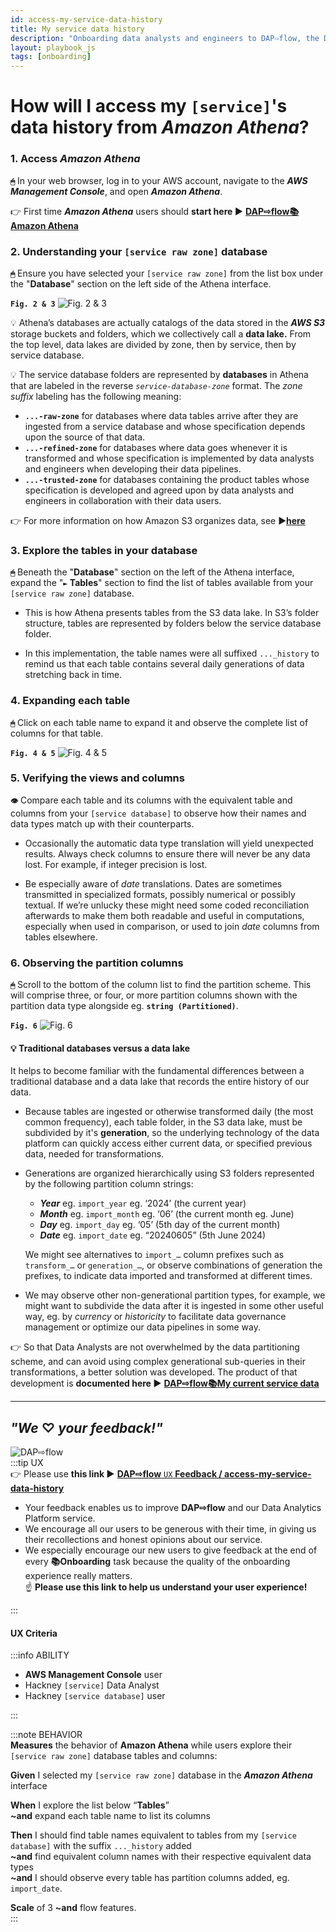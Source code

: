 ```yaml
---
id: access-my-service-data-history
title: My service data history
description: "Onboarding data analysts and engineers to DAP⇨flow, the Data Analytics Platform Airflow integration."
layout: playbook_js
tags: [onboarding]
---
```


# How will I access my `[service]`'s data history from ***Amazon Athena***?

### 1. Access ***Amazon Athena***
**`🖱`** In your web browser, log in to your AWS account, navigate to the ***AWS Management Console***, and open ***Amazon Athena***. 
   
👉 First time ***Amazon Athena*** users should **start here ►** **[DAP⇨flow📚Amazon Athena](../onboarding/access-my-Amazon-Athena-database)** 

### 2. Understanding your `[service raw zone]` database
**`🖱`** Ensure you have selected your `[service raw zone]` from the list box under the "**Database**" section on the left side of the Athena interface.

**`Fig. 2 & 3`** ![Fig. 2 & 3](../images/access-my-service-data-history-two-three.png)

💡 Athena’s databases are actually catalogs of the data stored in the ***AWS S3*** storage buckets and folders, which we collectively call a **data lake.** From the top level, data lakes are divided by zone, then by service, then by service database. 

💡 The service database folders are represented by **databases** in Athena that are labeled in the reverse *`service-database-zone`* format. The *zone suffix* labeling has the following meaning:  
* **`...-raw-zone`** for databases where data tables arrive after they are ingested from a service database and whose specification depends upon the source of that data.  
* **`...-refined-zone`** for databases where data goes whenever it is transformed and whose specification is implemented by data analysts and engineers when developing their data pipelines.  
* **`...-trusted-zone`** for databases containing the product tables whose specification is developed and agreed upon by data analysts and engineers in collaboration with their data users.

👉 For more information on how Amazon S3 organizes data, see ►[**here**](https://docs.aws.amazon.com/AmazonS3/latest/userguide/organizing-objects.html)

### 3. Explore the tables in your database
**`🖱`** Beneath the "**Database**" section on the left of the Athena interface, expand the "**`►` Tables**" section to find the list of tables available from your `[service raw zone]` database.

* This is how Athena presents tables from the S3 data lake. In S3’s folder structure, tables are represented by folders below the service database folder.

* In this implementation, the table names were all suffixed `..._history` to remind us that each table contains several daily generations of data stretching back in time.  

### 4. Expanding each table
**`🖱`** Click on each table name to expand it and observe the complete list of columns for that table.

**`Fig. 4 & 5`** ![Fig. 4 & 5](../images/access-my-service-data-history-four-five.png)

### 5. Verifying the views and columns
**`👁`** Compare each table and its columns with the equivalent table and columns from your `[service database]` to observe how their names and data types match up with their counterparts.

* Occasionally the automatic data type translation will yield unexpected results. Always check columns to ensure there will never be any data lost. For example, if integer precision is lost.

* Be especially aware of *date* translations. Dates are sometimes transmitted in specialized formats, possibly numerical or possibly textual. If we’re unlucky these might need some coded reconciliation afterwards to make them both readable and useful in computations, especially when used in comparison, or used to join *date* columns from tables elsewhere.

### 6. Observing the partition columns
**`🖱`** Scroll to the bottom of the column list to find the partition scheme. This will comprise three, or four, or more partition columns shown with the partition data type alongside eg. **`string (Partitioned)`**.

**`Fig. 6`** ![Fig. 6](../images/access-my-service-data-history-six.png)  

#### 💡 Traditional databases versus a data lake  
It helps to become familiar with the fundamental differences between a traditional database and a data lake that records the entire history of our data.

* Because tables are ingested or otherwise transformed daily (the most common frequency), each table folder, in the S3 data lake, must be subdivided by it's **generation**, so the underlying technology of the data platform can quickly access either current data, or specified previous data, needed for transformations. 

* Generations are organized hierarchically using S3 folders represented by the following partition column strings:   
   * ***Year*** eg. `import_year` eg. ‘2024’ (the current year)  
   * ***Month*** eg. `import_month` eg. ‘06’ (the current month eg. June)  
   * ***Day*** eg. `import_day` eg. ‘05’ (5th day of the current month)  
   * ***Date*** eg. `import_date` eg. “20240605” (5th June 2024\)  

   We might see alternatives to `import_…` column prefixes such as `transform_…` or `generation_…`, or observe combinations of generation the prefixes, to indicate data imported and transformed at different times.

* We may observe other non-generational partition types, for example, we might want to subdivide the data after it is ingested in some other useful way, eg. by *currency* or *historicity* to facilitate data governance management or optimize our data pipelines in some way. 

👉 So that Data Analysts are not overwhelmed by the data partitioning scheme, and can avoid using complex generational sub-queries in their transformations, a better solution was developed. The product of that development is **documented here ►** **[DAP⇨flow📚My current service data](../onboarding/access-my-current-service-data)** 

---
## ***"We* ♡ *your feedback!"***
![DAP⇨flow](../images/DAPairflowFLOWleft.png)  
:::tip UX  
👉 Please use **this link ►** [**DAP⇨flow** `UX` **Feedback / access-my-service-data-history**](https://docs.google.com/forms/d/e/1FAIpQLSdqeNyWIPMNBHEr-YSyxnXQ4ggTwJPkffMYgFaJ4hGEhIL6LA/viewform?usp=pp_url&entry.339550210=access-my-service-data-history)  
- Your feedback enables us to improve **DAP⇨flow** and our Data Analytics Platform service.  
- We encourage all our users to be generous with their time, in giving us their recollections and honest opinions about our service.  
- We especially encourage our new users to give feedback at the end of every **📚Onboarding** task because the quality of the onboarding experience really matters.  
☝ **Please use this link to help us understand your user experience!**  

:::

#### UX Criteria
:::info ABILITY  
* **AWS Management Console** user  
* Hackney `[service]` Data Analyst
* Hackney `[service database]` user

:::

:::note BEHAVIOR  
**Measures** the behavior of **Amazon Athena** while users explore their `[service raw zone]` database tables and columns:  

**Given** I selected my `[service raw zone]` database in the ***Amazon Athena*** interface  

**When** I explore the list below “**Tables**”  
**~and** expand each table name to list its columns  

**Then** I should find table names equivalent to tables from my `[service database]` with the suffix `..._history` added  
**~and** find equivalent column names with their respective equivalent data types  
**~and** I should observe every table has partition columns added, eg. `import_date`.  

**Scale** of 3 **~and** flow features.  
:::
